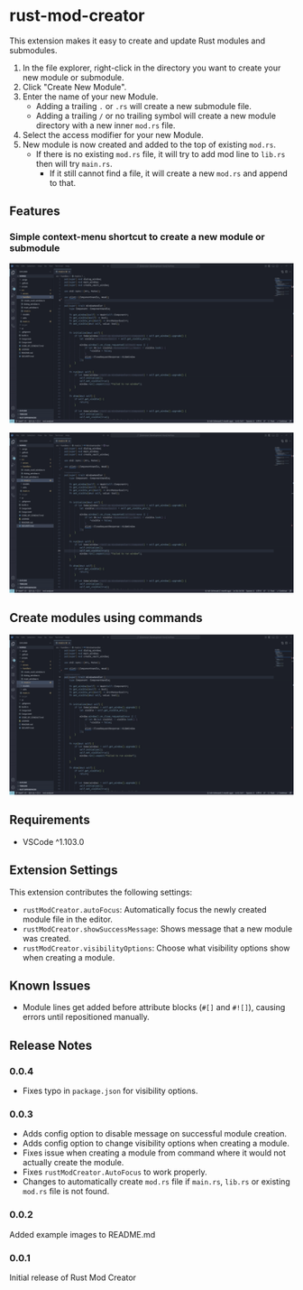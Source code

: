 # rust-mod-creator

This extension makes it easy to create and update Rust modules and submodules.

1. In the file explorer, right-click in the directory you want to create your new module or submodule.
2. Click "Create New Module".
3. Enter the name of your new Module.
   - Adding a trailing `.` or `.rs` will create a new submodule file.
   - Adding a trailing `/` or no trailing symbol will create a new module directory with a new inner `mod.rs` file.
4. Select the access modifier for your new Module.
5. New module is now created and added to the top of existing `mod.rs`.
    - If there is no existing `mod.rs` file, it will try to add mod line to `lib.rs` then will try `main.rs`.
      - If it still cannot find a file, it will create a new `mod.rs` and append to that.

## Features

### Simple context-menu shortcut to create a new module or submodule
![context-module-image](images/module.gif)

![context-submodule-image](images/submodule.gif)

## Create modules using commands
![command-module-image](images/command.gif)

## Requirements

- VSCode ^1.103.0

## Extension Settings

This extension contributes the following settings:

* `rustModCreator.autoFocus`: Automatically focus the newly created module file in the editor.
* `rustModCreator.showSuccessMessage`: Shows message that a new module was created.
* `rustModCreator.visibilityOptions`: Choose what visibility options show when creating a module.

## Known Issues

- Module lines get added before attribute blocks (`#[]` and `#![]`), causing errors until repositioned manually.

## Release Notes

### 0.0.4
- Fixes typo in `package.json` for visibility options.

### 0.0.3

- Adds config option to disable message on successful module creation.
- Adds config option to change visibility options when creating a module.
- Fixes issue when creating a module from command where it would not actually create the module.
- Fixes `rustModCreator.AutoFocus` to work properly.
- Changes to automatically create `mod.rs` file if `main.rs`, `lib.rs` or existing `mod.rs` file is not found.

### 0.0.2

Added example images to README.md

### 0.0.1

Initial release of Rust Mod Creator
